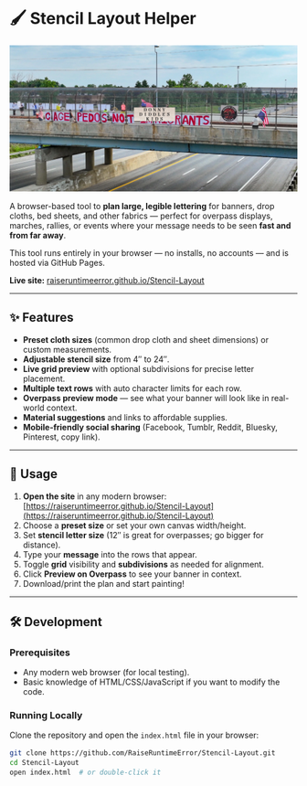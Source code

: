 # 🖌️ Stencil Layout Helper

![Stencil Layout Preview](stencil-layout-preview.webp)

A browser-based tool to **plan large, legible lettering** for banners, drop cloths, bed sheets, and other fabrics — perfect for overpass displays, marches, rallies, or events where your message needs to be seen **fast and from far away**.

This tool runs entirely in your browser — no installs, no accounts — and is hosted via GitHub Pages.

**Live site:** [raiseruntimeerror.github.io/Stencil-Layout](https://raiseruntimeerror.github.io/Stencil-Layout)

---

## ✨ Features

- **Preset cloth sizes** (common drop cloth and sheet dimensions) or custom measurements.
- **Adjustable stencil size** from 4″ to 24″.
- **Live grid preview** with optional subdivisions for precise letter placement.
- **Multiple text rows** with auto character limits for each row.
- **Overpass preview mode** — see what your banner will look like in real-world context.
- **Material suggestions** and links to affordable supplies.
- **Mobile-friendly social sharing** (Facebook, Tumblr, Reddit, Bluesky, Pinterest, copy link).

---

## 🚀 Usage

1. **Open the site** in any modern browser:  
   [https://raiseruntimeerror.github.io/Stencil-Layout](https://raiseruntimeerror.github.io/Stencil-Layout)
2. Choose a **preset size** or set your own canvas width/height.
3. Set **stencil letter size** (12″ is great for overpasses; go bigger for distance).
4. Type your **message** into the rows that appear.
5. Toggle **grid** visibility and **subdivisions** as needed for alignment.
6. Click **Preview on Overpass** to see your banner in context.
7. Download/print the plan and start painting!

---

## 🛠️ Development

### Prerequisites
- Any modern web browser (for local testing).
- Basic knowledge of HTML/CSS/JavaScript if you want to modify the code.

### Running Locally
Clone the repository and open the `index.html` file in your browser:

```bash
git clone https://github.com/RaiseRuntimeError/Stencil-Layout.git
cd Stencil-Layout
open index.html  # or double-click it
